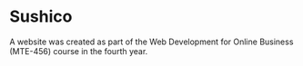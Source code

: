 # Sushico
A website was created as part of the Web Development for Online Business (MTE-456) course in the fourth year.
